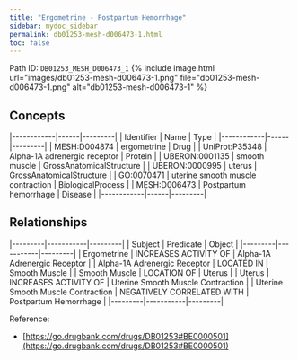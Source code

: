 ```yaml
---
title: "Ergometrine - Postpartum Hemorrhage"
sidebar: mydoc_sidebar
permalink: db01253-mesh-d006473-1.html
toc: false 
---
```



Path ID: `DB01253_MESH_D006473_1`
{% include image.html url="images/db01253-mesh-d006473-1.png" file="db01253-mesh-d006473-1.png" alt="db01253-mesh-d006473-1" %}

## Concepts

|------------|------|---------|
| Identifier | Name | Type    |
|------------|------|---------|
| MESH:D004874 | ergometrine | Drug |
| UniProt:P35348 | Alpha-1A adrenergic receptor | Protein |
| UBERON:0001135 | smooth muscle | GrossAnatomicalStructure |
| UBERON:0000995 | uterus | GrossAnatomicalStructure |
| GO:0070471 | uterine smooth muscle contraction | BiologicalProcess |
| MESH:D006473 | Postpartum hemorrhage | Disease |
|------------|------|---------|

## Relationships

|---------|-----------|---------|
| Subject | Predicate | Object  |
|---------|-----------|---------|
| Ergometrine | INCREASES ACTIVITY OF | Alpha-1A Adrenergic Receptor |
| Alpha-1A Adrenergic Receptor | LOCATED IN | Smooth Muscle |
| Smooth Muscle | LOCATION OF | Uterus |
| Uterus | INCREASES ACTIVITY OF | Uterine Smooth Muscle Contraction |
| Uterine Smooth Muscle Contraction | NEGATIVELY CORRELATED WITH | Postpartum Hemorrhage |
|---------|-----------|---------|

Reference: 
  - [https://go.drugbank.com/drugs/DB01253#BE0000501](https://go.drugbank.com/drugs/DB01253#BE0000501)
